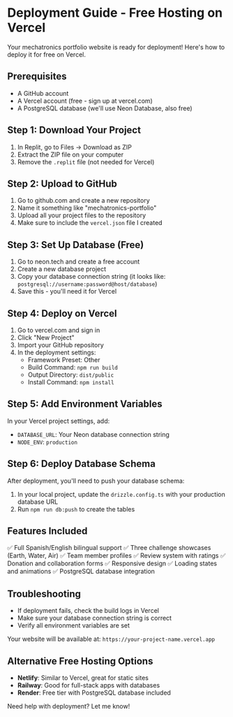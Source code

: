 # Deployment Guide - Free Hosting on Vercel

Your mechatronics portfolio website is ready for deployment! Here's how to deploy it for free on Vercel.

## Prerequisites
- A GitHub account
- A Vercel account (free - sign up at vercel.com)
- A PostgreSQL database (we'll use Neon Database, also free)

## Step 1: Download Your Project
1. In Replit, go to Files → Download as ZIP
2. Extract the ZIP file on your computer
3. Remove the `.replit` file (not needed for Vercel)

## Step 2: Upload to GitHub
1. Go to github.com and create a new repository
2. Name it something like "mechatronics-portfolio"
3. Upload all your project files to the repository
4. Make sure to include the `vercel.json` file I created

## Step 3: Set Up Database (Free)
1. Go to neon.tech and create a free account
2. Create a new database project
3. Copy your database connection string (it looks like: `postgresql://username:password@host/database`)
4. Save this - you'll need it for Vercel

## Step 4: Deploy on Vercel
1. Go to vercel.com and sign in
2. Click "New Project"
3. Import your GitHub repository
4. In the deployment settings:
   - Framework Preset: Other
   - Build Command: `npm run build`
   - Output Directory: `dist/public`
   - Install Command: `npm install`

## Step 5: Add Environment Variables
In your Vercel project settings, add:
- `DATABASE_URL`: Your Neon database connection string
- `NODE_ENV`: `production`

## Step 6: Deploy Database Schema
After deployment, you'll need to push your database schema:
1. In your local project, update the `drizzle.config.ts` with your production database URL
2. Run `npm run db:push` to create the tables

## Features Included
✅ Full Spanish/English bilingual support
✅ Three challenge showcases (Earth, Water, Air)
✅ Team member profiles
✅ Review system with ratings
✅ Donation and collaboration forms
✅ Responsive design
✅ Loading states and animations
✅ PostgreSQL database integration

## Troubleshooting
- If deployment fails, check the build logs in Vercel
- Make sure your database connection string is correct
- Verify all environment variables are set

Your website will be available at: `https://your-project-name.vercel.app`

## Alternative Free Hosting Options
- **Netlify**: Similar to Vercel, great for static sites
- **Railway**: Good for full-stack apps with databases
- **Render**: Free tier with PostgreSQL database included

Need help with deployment? Let me know!